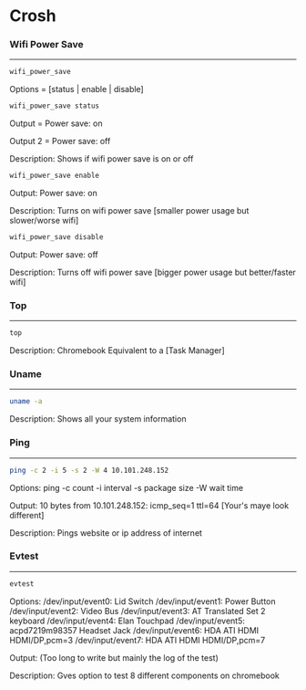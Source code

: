 # Crosh
### Wifi Power Save
---------------
```bash
wifi_power_save
```
 Options =  [status | enable | disable]

```bash 
wifi_power_save status
```
 Output = Power save: on
 
 Output 2 = Power save: off
 
 Description: Shows if wifi power save is on or off

```bash 
wifi_power_save enable
```
 Output: Power save: on
 
 Description: Turns on wifi power save [smaller power usage but slower/worse wifi]

```bash 
wifi_power_save disable
```
 Output: Power save: off
 
 Description: Turns off wifi power save [bigger power usage but better/faster wifi]

### Top
---------------
```bash
top
```
Description: Chromebook Equivalent to a [Task Manager]

### Uname
---------------
```bash
uname -a
```
Description: Shows all your system information

### Ping
---------------
```bash
ping -c 2 -i 5 -s 2 -W 4 10.101.248.152
```

Options: ping -c count  -i interval -s package size -W wait time

Output: 10 bytes from 10.101.248.152: icmp_seq=1 ttl=64 [Your's maye look different]

Description: Pings website or ip address of internet

### Evtest
---------------
```bash
evtest
```

Options: 
/dev/input/event0:      Lid Switch
/dev/input/event1:      Power Button
/dev/input/event2:      Video Bus
/dev/input/event3:      AT Translated Set 2 keyboard
/dev/input/event4:      Elan Touchpad
/dev/input/event5:      acpd7219m98357 Headset Jack
/dev/input/event6:      HDA ATI HDMI HDMI/DP,pcm=3
/dev/input/event7:      HDA ATI HDMI HDMI/DP,pcm=7

Output: (Too long to write but mainly the log of the test)

Description: Gves option to test 8 different components on chromebook

